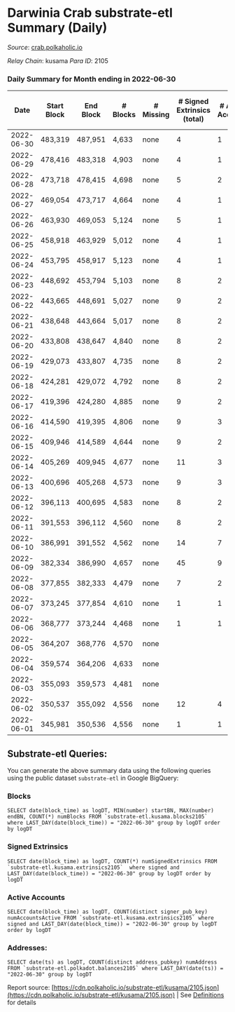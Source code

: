 # Darwinia Crab substrate-etl Summary (Daily)

_Source_: [crab.polkaholic.io](https://crab.polkaholic.io)

*Relay Chain*: kusama
*Para ID*: 2105



### Daily Summary for Month ending in 2022-06-30


| Date | Start Block | End Block | # Blocks | # Missing | # Signed Extrinsics (total) | # Active Accounts | # Addresses with Balances | # Events | # Transfers | # XCM Transfers In | # XCM Transfers Out |
| ---- | ----------- | --------- | -------- | --------- | --------------------------- | ----------------- | ------------------------- | -------- | ----------- | ------------------ | ------------------- |
| 2022-06-30 | 483,319 | 487,951 | 4,633 | none  | 4 | 1 | 26 | 9,281 |   |   |   |
| 2022-06-29 | 478,416 | 483,318 | 4,903 | none  | 4 | 1 | 26 | 9,821 |   |   |   |
| 2022-06-28 | 473,718 | 478,415 | 4,698 | none  | 5 | 2 | 26 | 9,480 | 60 (-) | 1 ($0.02) | 1 ($0.02) |
| 2022-06-27 | 469,054 | 473,717 | 4,664 | none  | 4 | 1 | 26 | 9,343 |   |   |   |
| 2022-06-26 | 463,930 | 469,053 | 5,124 | none  | 5 | 1 | 26 | 10,332 | 66 ($0.07) |   |   |
| 2022-06-25 | 458,918 | 463,929 | 5,012 | none  | 4 | 1 | 26 | 10,039 |   |   |   |
| 2022-06-24 | 453,795 | 458,917 | 5,123 | none  | 4 | 1 | 26 | 10,260 |   |   |   |
| 2022-06-23 | 448,692 | 453,794 | 5,103 | none  | 8 | 2 | 26 | 10,497 | 264 ($0.27) |   |   |
| 2022-06-22 | 443,665 | 448,691 | 5,027 | none  | 9 | 2 | 26 | 10,350 | 266 ($0.33) |   |   |
| 2022-06-21 | 438,648 | 443,664 | 5,017 | none  | 8 | 2 | 26 | 10,325 | 264 ($0.26) |   |   |
| 2022-06-20 | 433,808 | 438,647 | 4,840 | none  | 8 | 2 | 26 | 9,970 | 264 ($0.27) |   |   |
| 2022-06-19 | 429,073 | 433,807 | 4,735 | none  | 8 | 2 | 26 | 9,761 | 264 ($0.27) |   |   |
| 2022-06-18 | 424,281 | 429,072 | 4,792 | none  | 8 | 2 | 26 | 9,875 | 264 ($0.28) |   |   |
| 2022-06-17 | 419,396 | 424,280 | 4,885 | none  | 9 | 2 | 26 | 10,066 | 266 ($0.35) |   |   |
| 2022-06-16 | 414,590 | 419,395 | 4,806 | none  | 9 | 3 | 26 | 9,972 | 324 ($0.28) | 1 ($0.001) | 1 ($0.002) |
| 2022-06-15 | 409,946 | 414,589 | 4,644 | none  | 9 | 2 | 26 | 9,584 | 266 ($0.35) |   |   |
| 2022-06-14 | 405,269 | 409,945 | 4,677 | none  | 11 | 3 | 26 | 9,742 | 333 ($0.34) | 4 ($0.03) | 2 ($0.02) |
| 2022-06-13 | 400,696 | 405,268 | 4,573 | none  | 9 | 3 | 26 | 9,507 | 324 ($0.30) | 1 ($0.003) | 1 ($0.003) |
| 2022-06-12 | 396,113 | 400,695 | 4,583 | none  | 8 | 2 | 26 | 9,456 | 264 ($0.33) |   |   |
| 2022-06-11 | 391,553 | 396,112 | 4,560 | none  | 8 | 2 | 26 | 9,411 | 264 ($0.30) |   |   |
| 2022-06-10 | 386,991 | 391,552 | 4,562 | none  | 14 | 7 | 26 | 9,715 | 524 ($10.43) | 1 ($0.001) | 1 (-) |
| 2022-06-09 | 382,334 | 386,990 | 4,657 | none  | 45 | 9 | 22 | 10,572 | 1,028 ($7.96) | 1 ($0.003) | 8 ($0.02) |
| 2022-06-08 | 377,855 | 382,333 | 4,479 | none  | 7 | 2 | 17 | 9,417 | 385 ($0.02) | 8 ($0.14) | 6 ($0.13) |
| 2022-06-07 | 373,245 | 377,854 | 4,610 | none  | 1 | 1 | 16 | 9,289 | 60 ($0.001) |   | 1 ($0.005) |
| 2022-06-06 | 368,777 | 373,244 | 4,468 | none  | 1 | 1 | 16 | 9,006 | 60 ($0.001) |   | 1 ($0.004) |
| 2022-06-05 | 364,207 | 368,776 | 4,570 | none  |  |  | 16 | 9,142 |   |   |   |
| 2022-06-04 | 359,574 | 364,206 | 4,633 | none  |  |  | 16 | 9,269 |   |   |   |
| 2022-06-03 | 355,093 | 359,573 | 4,481 | none  |  |  | 16 | 8,964 |   |   |   |
| 2022-06-02 | 350,537 | 355,092 | 4,556 | none  | 12 | 4 | 16 | 9,690 | 465 ($51.86) | 5 ($0.88) | 7 ($1.73) |
| 2022-06-01 | 345,981 | 350,536 | 4,556 | none  | 1 | 1 | 11 | 9,124 |   |   |   |

## Substrate-etl Queries:
You can generate the above summary data using the following queries using the public dataset `substrate-etl` in Google BigQuery:


### Blocks
```
SELECT date(block_time) as logDT, MIN(number) startBN, MAX(number) endBN, COUNT(*) numBlocks FROM `substrate-etl.kusama.blocks2105`  where LAST_DAY(date(block_time)) = "2022-06-30" group by logDT order by logDT
```


### Signed Extrinsics
```
SELECT date(block_time) as logDT, COUNT(*) numSignedExtrinsics FROM `substrate-etl.kusama.extrinsics2105`  where signed and LAST_DAY(date(block_time)) = "2022-06-30" group by logDT order by logDT
```


### Active Accounts
```
SELECT date(block_time) as logDT, COUNT(distinct signer_pub_key) numAccountsActive FROM `substrate-etl.kusama.extrinsics2105` where signed and LAST_DAY(date(block_time)) = "2022-06-30" group by logDT order by logDT
```


### Addresses:
```
SELECT date(ts) as logDT, COUNT(distinct address_pubkey) numAddress FROM `substrate-etl.polkadot.balances2105` where LAST_DAY(date(ts)) = "2022-06-30" group by logDT
```



Report source: [https://cdn.polkaholic.io/substrate-etl/kusama/2105.json](https://cdn.polkaholic.io/substrate-etl/kusama/2105.json) | See [Definitions](/DEFINITIONS.md) for details
